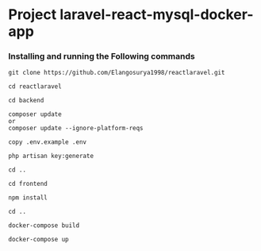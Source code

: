 # Project laravel-react-mysql-docker-app

### Installing and running the Following commands

```
git clone https://github.com/Elangosurya1998/reactlaravel.git
```
```
cd reactlaravel
```
```
cd backend
```

```
composer update
or 
composer update --ignore-platform-reqs
```
```
copy .env.example .env
```
```
php artisan key:generate
```
```
cd ..
```
```
cd frontend
```
```
npm install
```
```
cd ..
```
```
docker-compose build
```
```
docker-compose up
```



